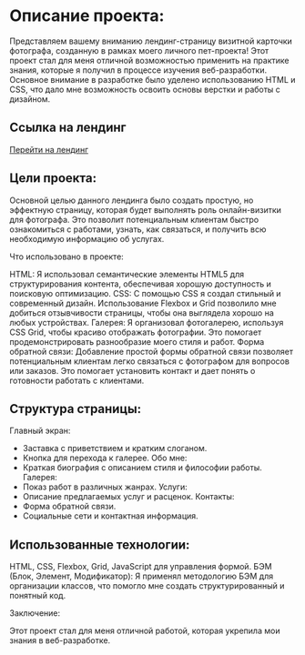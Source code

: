 # Описание проекта:

Представляем вашему вниманию лендинг-страницу визитной карточки фотографа, созданную в рамках моего личного пет-проекта! Этот проект стал для меня отличной возможностью применить на практике знания, которые я получил в процессе изучения веб-разработки. Основное внимание в разработке было уделено использованию HTML и CSS, что дало мне возможность освоить основы верстки и работы с дизайном.

## Ссылка на лендинг

[Перейти на лендинг](v-kozintsev.github.io/kozintsevaelena.ru/)

## Цели проекта:

Основной целью данного лендинга было создать простую, но эффектную страницу, которая будет выполнять роль онлайн-визитки для фотографа. Это позволит потенциальным клиентам быстро ознакомиться с работами, узнать, как связаться, и получить всю необходимую информацию об услугах.

Что использовано в проекте:

HTML: Я использовал семантические элементы HTML5 для структурирования контента, обеспечивая хорошую доступность и поисковую оптимизацию.
CSS: С помощью CSS я создал стильный и современный дизайн. Использование Flexbox и Grid позволило мне добиться отзывчивости страницы, чтобы она выглядела хорошо на любых устройствах.
Галерея: Я организовал фотогалерею, используя CSS Grid, чтобы красиво отображать фотографии. Это помогает продемонстрировать разнообразие моего стиля и работ.
Форма обратной связи: Добавление простой формы обратной связи позволяет потенциальным клиентам легко связаться с фотографом для вопросов или заказов. Это помогает установить контакт и дает понять о готовности работать с клиентами.

## Структура страницы:

Главный экран:
- Заставка с приветствием и кратким слоганом.
- Кнопка для перехода к галерее.
Обо мне:
- Краткая биография с описанием стиля и философии работы.
Галерея:
- Показ работ в различных жанрах.
Услуги:
- Описание предлагаемых услуг и расценок.
Контакты:
- Форма обратной связи.
- Социальные сети и контактная информация.
## Использованные технологии:
HTML, CSS, Flexbox, Grid, JavaScript для управления формой.
БЭМ (Блок, Элемент, Модификатор): Я применял методологию БЭМ для организации классов, что помогло мне создать структурированный и понятный код.

Заключение:

Этот проект стал для меня отличной работой, которая укрепила мои знания в веб-разработке.
